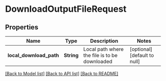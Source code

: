 # DownloadOutputFileRequest

## Properties
Name | Type | Description | Notes
------------ | ------------- | ------------- | -------------
**local_download_path** | **String** | Local path where the file is to be downloaded | [optional] [default to null]

[[Back to Model list]](../README.md#documentation-for-models) [[Back to API list]](../README.md#documentation-for-api-endpoints) [[Back to README]](../README.md)


